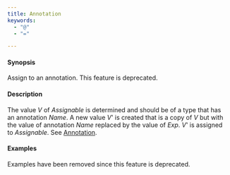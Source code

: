 ```yaml
---
title: Annotation
keywords:
  - "@"
  - "="

---
```


#### Synopsis

Assign to an annotation. This feature is deprecated.

#### Description

The value _V_ of _Assignable_ is determined and should be of a type that has an annotation _Name_.
A new value _V_' is created that is a copy of _V_ but with the value of annotation _Name_ replaced by the value of _Exp_.
_V_' is assigned to _Assignable_.
See [Annotation](../../../../Rascal/Declarations/Annotation/index.md).

#### Examples

Examples have been removed since this feature is deprecated.


